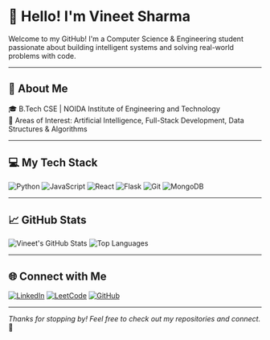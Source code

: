 # 👋 Hello! I'm Vineet Sharma

Welcome to my GitHub! I'm a Computer Science & Engineering student passionate about building intelligent systems and solving real-world problems with code.

---

## 🚀 About Me

🎓 B.Tech CSE | NOIDA Institute of Engineering and Technology  
🧠 Areas of Interest: Artificial Intelligence, Full-Stack Development, Data Structures & Algorithms  


---

## 💻 My Tech Stack

![Python](https://img.shields.io/badge/-Python-3776AB?style=flat&logo=python&logoColor=white)
![JavaScript](https://img.shields.io/badge/-JavaScript-F7DF1E?style=flat&logo=javascript&logoColor=black)
![React](https://img.shields.io/badge/-React-61DAFB?style=flat&logo=react&logoColor=black)
![Flask](https://img.shields.io/badge/-Flask-000000?style=flat&logo=flask)
![Git](https://img.shields.io/badge/-Git-F05032?style=flat&logo=git&logoColor=white)
![MongoDB](https://img.shields.io/badge/-MongoDB-47A248?style=flat&logo=mongodb&logoColor=white)

---

## 📈 GitHub Stats

![Vineet's GitHub Stats](https://github-readme-stats.vercel.app/api?username=Vineetsharma9211&show_icons=true&theme=tokyonight)
![Top Languages](https://github-readme-stats.vercel.app/api/top-langs/?username=Vineetsharma9211&layout=compact&theme=tokyonight)

---

## 🌐 Connect with Me

[![LinkedIn](https://img.shields.io/badge/-LinkedIn-blue?style=flat-square&logo=linkedin&logoColor=white)](https://www.linkedin.com/in/vineet-sharma-39453728a)
[![LeetCode](https://img.shields.io/badge/-LeetCode-FFA116?style=flat-square&logo=leetcode&logoColor=white)](https://leetcode.com/u/Vineet_sharma_9211/)
[![GitHub](https://img.shields.io/badge/-GitHub-181717?style=flat-square&logo=github&logoColor=white)](https://github.com/Vineetsharma9211)

---

_Thanks for stopping by! Feel free to check out my repositories and connect._ 🚀
